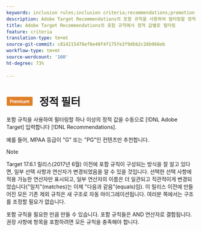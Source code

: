 ```yaml
---
keywords: inclusion rules;inclusion criteria;recommendations;promotion;promotions;dynamic filtering;static;static filter
description: Adobe Target Recommendations의 포함 규칙을 사용하여 필터링할 정적 값을 하나 이상 수동으로 입력합니다.
title: Adobe Target Recommendations의 포함 규칙에서 정적 값별로 필터링
feature: criteria
translation-type: tm+mt
source-git-commit: c814215476ef6e40f4f175fe3f9dbb2c26b966eb
workflow-type: tm+mt
source-wordcount: '160'
ht-degree: 73%

---
```



# ![PREMIUM](/help/assets/premium.png) 정적 필터

포함 규칙을 사용하여 필터링할 하나 이상의 정적 값을 수동으로 [!DNL Adobe Target] 입력합니다 [!DNL Recommendations].

예를 들어, MPAA 등급이 &quot;G&quot; 또는 &quot;PG&quot;인 컨텐츠만 추천합니다.

>[!NOTE]
>
>Target 17.6.1 릴리스(2017년 6월) 이전에 포함 규칙이 구성되는 방식을 잘 알고 있다면, 일부 선택 사항과 연산자가 변경되었음을 알 수 있을 것입니다. 선택한 선택 사항에 적용 가능한 연산자만 표시되고, 일부 연산자의 이름은 더 일관되고 직관적이게 변경되었습니다(&quot;일치&quot;(matches)는 이제 &quot;다음과 같음&quot;(equals)임). 이 릴리스 이전에 만들어진 모든 기존 제외 규칙은 새 구조로 자동 마이그레이션됩니다. 여러분 쪽에서는 구조를 조정할 필요가 없습니다.

포함 규칙을 필요한 만큼 만들 수 있습니다. 포함 규칙들은 AND 연산자로 결합됩니다. 권장 사항에 항목을 포함하려면 모든 규칙을 충족해야 합니다.